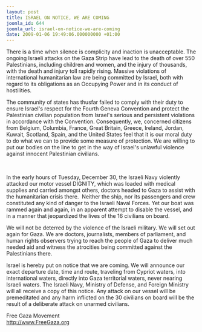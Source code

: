```yaml
---
layout: post
title: ISRAEL ON NOTICE, WE ARE COMING
joomla_id: 644
joomla_url: israel-on-notice-we-are-coming
date: 2009-01-06 19:49:06.000000000 +01:00
---
```

<p>There is a time when silence is complicity and inaction is unacceptable. The ongoing Israeli attacks on the Gaza Strip have lead to the death of over 550 Palestinians, including children and women, and the injury of thousands, with the death and injury toll rapidly rising. Massive violations of international humanitarian law are being committed by Israel, both with regard to its obligations as an Occupying Power and in its conduct of hostilities.</p>
<p>The community of states has thusfar failed to comply with their duty to ensure Israel's respect for the Fourth Geneva Convention and protect the Palestinian civilian population from Israel's serious and persistent violations in accordance with the Convention. Consequently, we, concerned citizens from Belgium, Columbia, France, Great Britain, Greece, Ireland, Jordan, Kuwait, Scotland, Spain, and the United States feel that it is our moral duty to do what we can to provide some measure of protection. We are willing to put our bodies on the line to get in the way of Israel's unlawful violence against innocent Palestinian civilians.</p>

<p> </p>
<p>In the early hours of Tuesday, December 30, the Israeli Navy violently attacked our motor vessel DIGNITY, which was loaded with medical supplies and carried amongst others, doctors headed to Gaza to assist with the humanitarian crisis there.  Neither the ship, nor its passengers and crew constituted any kind of danger to the Israeli Naval Forces. Yet our boat was rammed again and again, in an apparent attempt to disable the vessel, and in a manner that jeopardized the lives of the 16 civilians on board.</p>
<p>We will not be deterred by the violence of the Israeli military. We will set out again for Gaza. We are doctors, journalists, members of parliament, and human rights observers trying to reach the people of Gaza to deliver much needed aid and witness the atrocities being committed against the Palestinians there.</p>
<p>Israel is hereby put on notice that we are coming. We will announce our exact departure date, time and route, traveling from Cypriot waters, into international waters, directly into Gaza territorial waters, never nearing Israeli waters. The Israeli Navy, Ministry of Defense, and Foreign Ministry will all receive a copy of this notice. Any attack on our vessel will be premeditated and any harm inflicted on the 30 civilians on board will be the result of a deliberate attack on unarmed civilians.</p>
<p>Free Gaza Movement<br /><a href="http://www.FreeGaza.org">http://www.FreeGaza.org</a></p>
